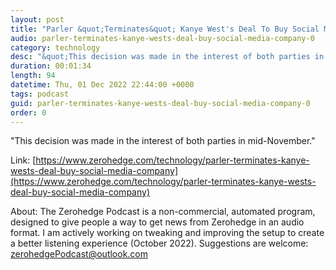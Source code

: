 ```yaml
---
layout: post
title: "Parler &quot;Terminates&quot; Kanye West's Deal To Buy Social Media Company"
audio: parler-terminates-kanye-wests-deal-buy-social-media-company-0
category: technology
desc: "&quot;This decision was made in the interest of both parties in mid-November.&quot;"
duration: 00:01:34
length: 94
datetime: Thu, 01 Dec 2022 22:44:00 +0000
tags: podcast
guid: parler-terminates-kanye-wests-deal-buy-social-media-company-0
order: 0
---
```

&quot;This decision was made in the interest of both parties in mid-November.&quot;

Link: [https://www.zerohedge.com/technology/parler-terminates-kanye-wests-deal-buy-social-media-company](https://www.zerohedge.com/technology/parler-terminates-kanye-wests-deal-buy-social-media-company)

About: The Zerohedge Podcast is a non-commercial, automated program, designed to give people a way to get news from Zerohedge in an audio format.  I am actively working on tweaking and improving the setup to create a better listening experience (October 2022).  Suggestions are welcome: [zerohedgePodcast@outlook.com](mailto:zerohedgePodcast@outlook.com)